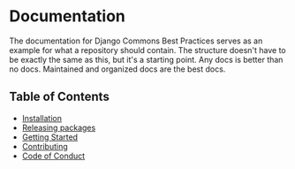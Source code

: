 # Documentation

The documentation for Django Commons Best Practices serves as an example for what
a repository should contain. The structure doesn't have to be exactly the same
as this, but it's a starting point. Any docs is better than no docs. Maintained
and organized docs are the best docs.

## Table of Contents

- [Installation](installation.md)
- [Releasing packages](releases.md)
- [Getting Started](getting_started.md)
- [Contributing](contributing.md)
- [Code of Conduct](../CODE_OF_CONDUCT.md)
